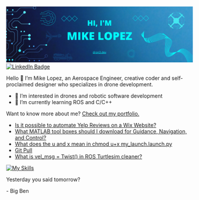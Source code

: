 [![Mike's GitHub Banner](./equipment/MikeLopezBanner.png)](https://dron3.dev)
[![LinkedIn Badge](https://img.shields.io/badge/LinkedIn-Profile-informational?style=flat&logo=linkedin&logoColor=white&color=0D76A8)](https://www.linkedin.com/in/mike-lopez/)

Hello 👋
I’m Mike Lopez, an Aerospace Engineer, creative coder and self-proclaimed designer who specializes in drone development. 
- 👀 I’m interested in drones and robotic software development
- 🌱 I’m currently learning ROS and C/C++

Want to know more about me? [Check out my portfolio.](https://mikelopez.io)


<!-- BLOG-POST-LIST:START -->
- [Is it possible to automate Yelp Reviews on a Wix Website?](https://www.mikelopez.io/post/is-it-possible-to-automate-yelp-reviews-on-a-wix-website)
- [What MATLAB tool boxes should I download for Guidance, Navigation, and Control?](https://www.mikelopez.io/post/what-matlab-tool-boxes-should-i-download-for-guidance-navigation-and-control)
- [What does the u and x mean in chmod u+x my_launch.launch.py](https://www.mikelopez.io/post/what-does-the-u-and-x-mean-in-chmod-u-x-my_launch-launch-py)
- [Git Pull](https://www.mikelopez.io/post/git-pull)
- [What is vel_msg = Twist&lpar;&rpar; in ROS Turtlesim cleaner?](https://www.mikelopez.io/post/what-is-vel_msg-twist-in-ros-turtlesim-cleaner)
<!-- BLOG-POST-LIST:END --> 

<!-- SKILLS-LIST:START -->

[![My Skills](https://skillicons.dev/icons?i=atom,arduino,autocad,cpp,cmake,github,html,linux,matlab,octave,pr,py,raspberrypi,react,ros,visualstudio)](https://skillicons.dev)

<!-- SKILLS-LIST:END --> 

<p>Yesterday you said tomorrow?</p>

<p>- Big Ben</p>
